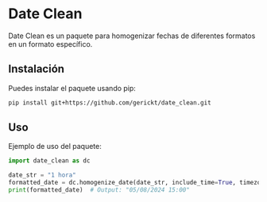 # Date Clean

Date Clean es un paquete para homogenizar fechas de diferentes formatos en un formato específico.

## Instalación

Puedes instalar el paquete usando pip:

```bash
pip install git+https://github.com/gerickt/date_clean.git
```

## Uso
Ejemplo de uso del paquete:

```python
import date_clean as dc

date_str = "1 hora"
formatted_date = dc.homogenize_date(date_str, include_time=True, timezone="America/La_Paz")
print(formatted_date)  # Output: "05/08/2024 15:00"
```
